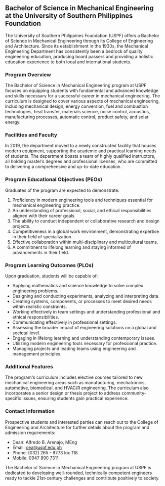 ## Bachelor of Science in Mechanical Engineering at the University of Southern Philippines Foundation

The University of Southern Philippines Foundation (USPF) offers a Bachelor of Science in Mechanical Engineering through its College of Engineering and Architecture. Since its establishment in the 1930s, the Mechanical Engineering Department has consistently been a bedrock of quality engineering education, producing board passers and providing a holistic education experience to both local and international students.

### Program Overview

The Bachelor of Science in Mechanical Engineering program at USPF focuses on equipping students with fundamental and advanced knowledge and skills necessary for a successful career in mechanical engineering. The curriculum is designed to cover various aspects of mechanical engineering, including mechanical design, energy conversion, fuel and combustion technologies, heat transfer, materials science, noise control, acoustics, manufacturing processes, automatic control, product safety, and solar energy.

### Facilities and Faculty

In 2019, the department moved to a newly constructed facility that houses modern equipment, supporting the academic and practical learning needs of students. The department boasts a team of highly qualified instructors, all holding master’s degrees and professional licenses, who are committed to delivering a comprehensive and up-to-date education.

### Program Educational Objectives (PEOs)

Graduates of the program are expected to demonstrate:

1. Proficiency in modern engineering tools and techniques essential for mechanical engineering practice.
2. An understanding of professional, social, and ethical responsibilities aligned with their career goals.
3. The ability to conduct independent or collaborative research and design projects.
4. Competitiveness in a global work environment, demonstrating expertise in their field of specialization.
5. Effective collaboration within multi-disciplinary and multicultural teams.
6. A commitment to lifelong learning and staying informed of advancements in their field.

### Program Learning Outcomes (PLOs)

Upon graduation, students will be capable of:

- Applying mathematics and science knowledge to solve complex engineering problems.
- Designing and conducting experiments, analyzing and interpreting data.
- Creating systems, components, or processes to meet desired needs within realistic constraints.
- Working effectively in team settings and understanding professional and ethical responsibilities.
- Communicating effectively in professional settings.
- Assessing the broader impact of engineering solutions on a global and societal level.
- Engaging in lifelong learning and understanding contemporary issues.
- Utilizing modern engineering tools necessary for professional practice.
- Managing projects and leading teams using engineering and management principles.

### Additional Features

The program's curriculum includes elective courses tailored to new mechanical engineering areas such as manufacturing, mechatronics, automotive, biomedical, and HVAC/R engineering. The curriculum also incorporates a senior design or thesis project to address community-specific issues, ensuring students gain practical experience.

### Contact Information

Prospective students and interested parties can reach out to the College of Engineering and Architecture for further details about the program and admission requirements:

- Dean: Alfredo B. Arenajo, MEng
- Email: cea@uspf.edu.ph
- Phone: (032) 265 - 8773 loc 118
- Mobile: 0947 890 7311

The Bachelor of Science in Mechanical Engineering program at USPF is dedicated to developing well-rounded, technically competent engineers ready to tackle 21st-century challenges and contribute positively to society.